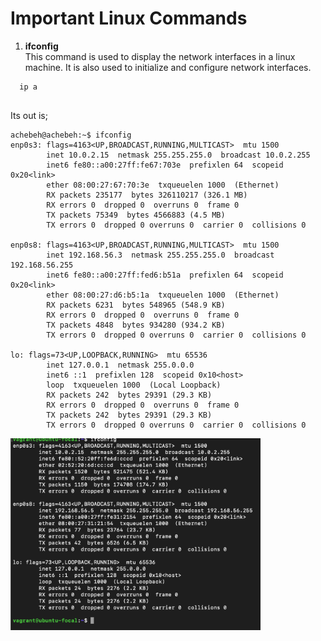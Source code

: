 <h1>Important Linux Commands</h1>

1. <b>ifconfig</b> <br>
This command is used to display the network interfaces in a linux machine. It is also used to initialize and configure network interfaces.
```
  ip a
  
```
Its out is;
```
achebeh@achebeh:~$ ifconfig
enp0s3: flags=4163<UP,BROADCAST,RUNNING,MULTICAST>  mtu 1500
        inet 10.0.2.15  netmask 255.255.255.0  broadcast 10.0.2.255
        inet6 fe80::a00:27ff:fe67:703e  prefixlen 64  scopeid 0x20<link>
        ether 08:00:27:67:70:3e  txqueuelen 1000  (Ethernet)
        RX packets 235177  bytes 326110217 (326.1 MB)
        RX errors 0  dropped 0  overruns 0  frame 0
        TX packets 75349  bytes 4566883 (4.5 MB)
        TX errors 0  dropped 0 overruns 0  carrier 0  collisions 0

enp0s8: flags=4163<UP,BROADCAST,RUNNING,MULTICAST>  mtu 1500
        inet 192.168.56.3  netmask 255.255.255.0  broadcast 192.168.56.255
        inet6 fe80::a00:27ff:fed6:b51a  prefixlen 64  scopeid 0x20<link>
        ether 08:00:27:d6:b5:1a  txqueuelen 1000  (Ethernet)
        RX packets 6231  bytes 548965 (548.9 KB)
        RX errors 0  dropped 0  overruns 0  frame 0
        TX packets 4848  bytes 934280 (934.2 KB)
        TX errors 0  dropped 0 overruns 0  carrier 0  collisions 0

lo: flags=73<UP,LOOPBACK,RUNNING>  mtu 65536
        inet 127.0.0.1  netmask 255.0.0.0
        inet6 ::1  prefixlen 128  scopeid 0x10<host>
        loop  txqueuelen 1000  (Local Loopback)
        RX packets 242  bytes 29391 (29.3 KB)
        RX errors 0  dropped 0  overruns 0  frame 0
        TX packets 242  bytes 29391 (29.3 KB)
        TX errors 0  dropped 0 overruns 0  carrier 0  collisions 0
```

<img src="ifconfig.png" alt="ifconfig" width="400"/>
